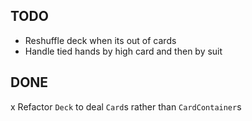 ## TODO

- Reshuffle deck when its out of cards
- Handle tied hands by high card and then by suit

## DONE

x Refactor `Deck` to deal `Card`s rather than `CardContainer`s
